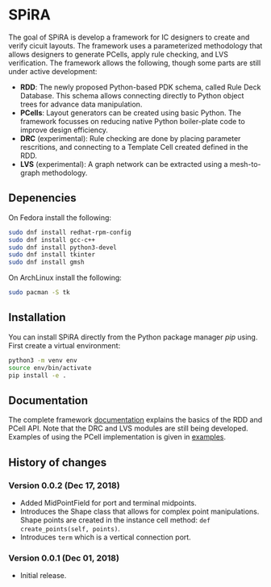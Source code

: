 # SPiRA

The goal of SPiRA is develop a framework for IC designers to create and verify cicuit layouts. The framework uses a parameterized methodology that allows designers to generate PCells, apply rule checking, and LVS verification. The framework allows the following, though some parts are still under active development:

* **RDD**: The newly proposed Python-based PDK schema, called Rule Deck Database. This schema allows connecting directly to Python object trees for advance data manipulation.
* **PCells**: Layout generators can be created using basic Python. The framework focusses on reducing native Python boiler-plate code to improve design efficiency.
* **DRC** (experimental): Rule checking are done by placing parameter rescritions, and connecting to a Template Cell created defined in the RDD. 
* **LVS** (experimental): A graph network can be extracted using a mesh-to-graph methodology. 

## Depenencies

On Fedora install the following:

```bash
sudo dnf install redhat-rpm-config
sudo dnf install gcc-c++
sudo dnf install python3-devel
sudo dnf install tkinter
sudo dnf install gmsh
```

On ArchLinux install the following:

```bash
sudo pacman -S tk
```

## Installation

You can install SPiRA directly from the Python package manager *pip* using.
First create a virtual environment:

```bash
python3 -m venv env
source env/bin/activate
pip install -e .
```

## Documentation

The complete framework [documentation](https://spira.readthedocs.io/en/latest/overview.html) explains the basics of the RDD and PCell API.
Note that the DRC and LVS modules are still being developed.
Examples of using the PCell implementation is given in [examples](https://spira.readthedocs.io/en/latest/pcell_examples.html).

## History of changes

### Version 0.0.2 (Dec 17, 2018)
* Added MidPointField for port and terminal midpoints.
* Introduces the Shape class that allows for complex point
manipulations. Shape points are created in the instance cell 
method: `def create_points(self, points)`.
* Introduces `term` which is a vertical connection port.

### Version 0.0.1 (Dec 01, 2018)
* Initial release.
